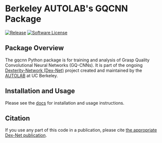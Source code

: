 # Berkeley AUTOLAB's GQCNN Package
<p>
    <a href="https://github.com/BerkeleyAutomation/gqcnn/releases/latest"><img alt="Release" src="https://img.shields.io/github/release/BerkeleyAutomation/gqcnn.svg?style=flat"></a>
    <a href="https://github.com/BerkeleyAutomation/gqcnn/blob/master/LICENSE"><img alt="Software License" src="https://img.shields.io/badge/license-REGENTS-brightgreen.svg"></a>
</p>

## Package Overview
The gqcnn Python package is for training and analysis of Grasp Quality Convolutional Neural Networks (GQ-CNNs). It is part of the ongoing [Dexterity-Network (Dex-Net)](https://berkeleyautomation.github.io/dex-net/) project created and maintained by the [AUTOLAB](https://autolab.berkeley.edu) at UC Berkeley.

## Installation and Usage
Please see the [docs](https://berkeleyautomation.github.io/gqcnn/) for installation and usage instructions.

## Citation
If you use any part of this code in a publication, please cite [the appropriate Dex-Net publication](https://berkeleyautomation.github.io/gqcnn/index.html#academic-use).

